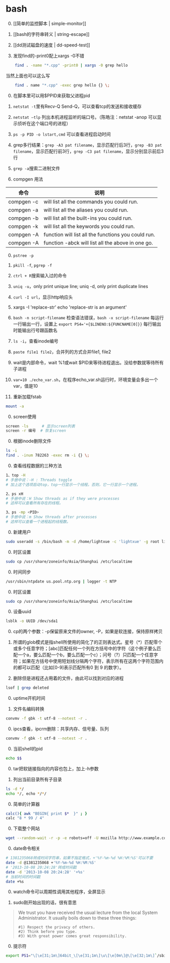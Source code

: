# bash

0. [[简单的监控脚本 | simple-monitor]]

0. [[bash的字符串转义 | string-escape]]

0. [[dd测试磁盘的速度 | dd-speed-test]]

0. 发现find的-print0配上xargs -0不错
```sh
    find . -name "*.cpp" -print0 | xargs -0 grep hello
```
当然上面也可以这么写
```sh
    find . name "*.cpp" -exec grep hello {} \;
```

0. 在脚本里可以用$PPID来获取父进程pid

0. `netstat -t`里有Recv-Q Send-Q，可以查看tcp的发送和接收缓存

0. `netstat –tlp` 列出本机进程监听的端口号。（陈皓注：netstat -anop 可以显示侦听在这个端口号的进程）

0. `ps -p PID -o lstart,cmd` 可以查看进程启动时间

0. grep多行结果：`grep -A3 pat filename`，显示匹配行后3行，`grep -B3 pat filename`，显示匹配行前3行，`grep -C3 pat filename`，显示分别显示前后3行

0. `grep -a`搜索二进制文件

0. compgen 用法

| 命令       | 说明                                                |
|------------|-----------------------------------------------------|
| compgen -c | will list all the commands you could run.           |
| compgen -a | will list all the aliases you could run.            |
| compgen -b | will list all the built-ins you could run.          |
| compgen -k | will list all the keywords you could run.           |
| compgen -A | function will list all the functions you could run. |
| compgen -A | function -abck will list all the above in one go.   |

0. `pstree -p`

0. `pkill -f`, `pgrep -f`

0. `ctrl + R`搜索输入过的命令

0. `uniq -u`，only print unique line; uniq -d, only print duplicate lines

0. `curl -I url`，显示http响应头

0. xargs -I 'replace-str' echo 'replace-str is an argument'

0. `bash -n script-filename` 检查语法错误，`bash -x script-filename` 每运行一行输出一行，设置上 `export PS4='+{$LINENO:${FUNCNAME[0]}}` 每行输出时能输出行号跟函数名

0. `ls -i`，查看inode编号

0. `paste file1 file2`，合并列的方式合并file1, file2

0. wait是内部命令，wait %1或wait $PID来等待进程退出。没给参数就等待所有子进程

0. `var=10 ./echo_var.sh`，在程序echo_var.sh运行时，环境变量会多出一个var，值是10

0. 重新加载fstab
```sh
mount -a
```

0. screen使用
```sh
screen -ls      # 显示screen列表
screen -r 编号  # 恢复screen
```

0. 根据inode删除文件
```sh
ls -i
find . -inum 782263 -exec rm -i {} \;
```

0. 查看线程数据的三种方法
```sh
1、top -H
# 手册中说：-H : Threads toggle
# 加上这个选项启动top，top一行显示一个线程。否则，它一行显示一个进程。

2、ps xH
# 手册中说：H Show threads as if they were processes
# 这样可以查看所有存在的线程。

3、ps -mp <PID>
# 手册中说：m Show threads after processes
# 这样可以查看一个进程起的线程数。
```

0. 新建用户
```sh
sudo useradd -s /bin/bash -m -d /home/lightxue -c 'lightxue' -g root lightxue
```

0. 时区设置
```sh
sudo cp /usr/share/zoneinfo/Asia/Shanghai /etc/localtime
```

0. 时间同步
```sh
/usr/sbin/ntpdate us.pool.ntp.org | logger -t NTP
```

0. 时区设置
```sh
sudo cp /usr/share/zoneinfo/Asia/Shanghai /etc/localtime
```

0. 设备uuid
```sh
lsblk -o UUID /dev/sda1
```

0. cp的两个参数：-p保留原来文件的owner, -P，如果是软连接，保持原样拷贝

0. 所谓的glob模式是指shell所使用的简化了的正则表达式。星号（\*）匹配零个或多个任意字符；[abc]匹配任何一个列在方括号中的字符（这个例子要么匹配一个a，要么匹配一个b，要么匹配一个c）；问号（?）只匹配一个任意字符；如果在方括号中使用短划线分隔两个字符，表示所有在这两个字符范围内的都可以匹配（比如[0-9]表示匹配所有0 到 9 的数字）。

0. 删除但是进程还占用着的文件，由此可以找到对应的进程
```sh
lsof | grep deleted
```

0. uptime开机时间

0. 文件名编码转换
```sh
convmv -f gbk -t utf-8 --notest -r .
```

0. ipcs查看，ipcrm删除：共享内存、信号量、队列
```sh
convmv -f gbk -t utf-8 --notest -r .
```

0. 当前shell的pid
```sh
echo $$
```

0. tar把软链接指向的内容也包上，加上-h参数

0. 列出当前目录所有子目录
```sh
ls -d */
echo */, echo */*/
```

0. 简单的计算器
```sh
calc(){ awk "BEGIN{ print $*  }" ; }
calc "8 * 99 / 4"
```

0. 下载整个网站
```sh
wget --random-wait -r -p -e robots=off -U mozilla http://www.example.com
```

0. date命令相关
```sh
# 1381235068转成时间字符串，如果不指定格式，+'%Y-%m-%d %H:%M:%S'可以不要
date -d @1381235068 +'%Y-%m-%d %H:%M:%S'
# '2013-10-08 20:24:28'转成时间戳
date -d '2013-10-08 20:24:28' '+%s'
# 当前时间的时间戳
date +%s
```

0. watch命令可以周期性调用其他程序，全屏显示

0. sudo刚开始出现的话，很有意思
> We trust you have received the usual lecture from the local System
> Administrator. It usually boils down to these three things:
>
>     #1) Respect the privacy of others.
>     #2) Think before you type.
>     #3) With great power comes great responsibility.

0. 提示符
```sh
export PS1="\[\e[31;1m\]64bit_\[\e[31;1m\]\u\[\e[0m\]@\[\e[32;1m\]`/sbin/ifconfig eth1|grep "inet addr:"|cut -d: -f 2|cut -d" " -f1`\[\e[0m\]:\[\e[35;1m\]\w\[\e[0m\]\\$ "
```

#
